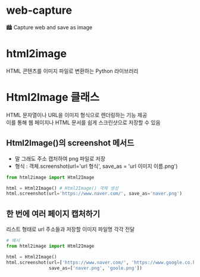# web-capture
🏙️ Capture web and save as image 

# html2image
HTML 콘텐츠를 이미지 파일로 변환하는 Python 라이브러리

# Html2Image 클래스
HTML 문자열이나 URL을 이미지 형식으로 렌더링하는 기능 제공   
이를 통해 웹 페이지나 HTML 문서를 쉽게 스크린샷으로 저장할 수 있음

## Html2Image()의 screenshot 메서드
- 말 그래도 주소 캡처하여 png 파일로 저장
- 형식 : 객체.screenshot(url='url 형식', save_as = 'url 이미지 이름.png')
```python
from html2image import Html2Image

html = Html2Image() # Html2Image() 객체 생성
html.screenshot(url='https://www.naver.com/', save_as='naver.png')
```

## 한 번에 여러 페이지 캡처하기
리스트 형태로 url 주소들과 저장할 이미지 파일명 각각 전달
```python
# 예시
from html2image import Html2Image

html = Html2Image()
html.screenshot(url=['https://www.naver.com/', 'https://www.google.co.kr/?hl=ko'],
                save_as=['naver.png', 'goole.png'])
```
